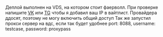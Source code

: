 Деплой выполнен на VDS, на котором стоит фаерволл. При проверке напишите [VK](https://vk.com/igonnasleep) или [TG](https://t.me/igonnasleep) чтобы я добавил ваш IP в вайтлист. Провайдера ддосят, поэтому не могу включить общий доступ
Так же запустил прокси сервер на вдс, если так будет удобнее
port: 8088, username: testcase, password: proxypass
